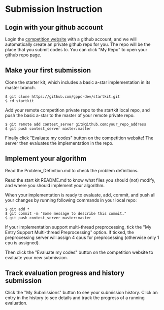 # Submission Instruction

## Login with your github account

Login the [competition website](https://gppc.search-conference.org/grid) with a github account, and we will automatically create an private github repo for you. 
The repo will be the place that you submit codes to. You can click "My Repo" to open your github repo page.

## Make your first submission

Clone the starter kit, which includes a basic a-star implementation in its master branch. 
```
$ git clone https://github.com/gppc-dev/startkit.git
$ cd startkit
```
Add your remote competition private repo to the startkit local repo, and push the basic a-star to the master of your remote private repo.
```
$ git remote add contest_server git@github.com:your_repo_address
$ git push contest_server master:master
```
Finally click "Evaluate my codes" button on the competition website! The server then evaluates the implementation in the repo.

## Implement your algorithm

Read the Problem_Definition.md to check the problem definitions.

Read the start kit README.md to know what files you should (not) modify, and where you should implement your algorithm.

When your implementation is ready to evaluate, add, commit, and push all your changes by running following commands in your local repo:
```
$ git add *
$ git commit -m "Some message to describe this commit."
$ git push contest_server master:master
```

If your implementation support multi-thread preprocessing, tick the "My Entry Support Multi-thread Preprocessing" option. 
If ticked, the preprocessing server will assign 4 cpus for preprocessing (otherwise only 1 cpu is assigned).

Then click the "Evaluate my codes" button on the competition website to evaluate your new submission.

## Track evaluation progress and history submission

Click the "My Submissions" button to see your submission history. 
Click an entry in the history to see details and track the progress of a running evaluation. 


